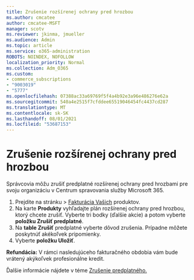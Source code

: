 ```yaml
---
title: Zrušenie rozšírenej ochrany pred hrozbou
ms.author: cmcatee
author: cmcatee-MSFT
manager: scotv
ms.reviewer: jkinma, jmueller
ms.audience: Admin
ms.topic: article
ms.service: o365-administration
ROBOTS: NOINDEX, NOFOLLOW
localization_priority: Normal
ms.collection: Adm_O365
ms.custom:
- commerce_subscriptions
- "9003019"
- "5777"
ms.openlocfilehash: 07388ac33a69769f5f4a4b92e3a96e486276e62a
ms.sourcegitcommit: 540a4e2515f7cfddee65519046454fc4437cd287
ms.translationtype: MT
ms.contentlocale: sk-SK
ms.lasthandoff: 08/01/2021
ms.locfileid: "53687153"
---
```

# <a name="cancel-advanced-threat-protection"></a>Zrušenie rozšírenej ochrany pred hrozbou

Správcovia môžu zrušiť predplatné rozšírenej ochrany pred hrozbami pre svoju organizáciu v Centrum spravovania služby Microsoft 365.

1. Prejdite na stránku  >  [Fakturácia Vašich](https://go.microsoft.com/fwlink/p/?linkid=842054) produktov.
2. Na karte **Produkty** vyhľadajte plán rozšírenej ochrany pred hrozbou, ktorý chcete zrušiť. Vyberte tri bodky (ďalšie akcie) a potom vyberte **položku Zrušiť predplatné**.
3. Na **table Zrušiť** predplatné vyberte dôvod zrušenia. Prípadne môžete poskytnúť akékoľvek pripomienky.
4. Vyberte **položku Uložiť**.

**Refundácia:** V rámci nasledujúceho fakturačného obdobia vám bude vrátený akýkoľvek profesionálne kredit.

Ďalšie informácie nájdete v téme [Zrušenie predplatného.](/microsoft-365/commerce/subscriptions/cancel-your-subscription)